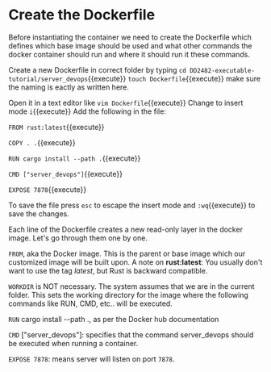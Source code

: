 # Create the Dockerfile

Before instantiating the container we need to create the Dockerfile which defines which base image should be used and what other commands the docker container should run and where it should run it these commands.

Create a new Dockerfile in correct folder by typing
`cd DD2482-executable-tutorial/server_devops`{{execute}}
 `touch Dockerfile`{{execute}} make sure the naming is eactly as written here.

Open it in a text editor like `vim Dockerfile`{{execute}}
Change to insert mode `i`{{execute}}
Add the following in the file:

`FROM rust:latest`{{execute}}

`COPY . .`{{execute}}

`RUN cargo install --path .`{{execute}}

`CMD ["server_devops"]`{{execute}}

`EXPOSE 7878`{{execute}}

To save the file press `esc` to escape the insert mode and `:wq`{{execute}} to save the changes.

Each line of the Dockerfile creates a new read-only layer in the docker image. Let's go through them one by one.

`FROM`, aka the Docker image. This is the parent or base image which our customized image will be built upon.
A note on **rust:latest**: You usually don't want to use the tag *latest*, but Rust is backward compatible.

`WORKDIR` is NOT necessary. The system assumes that we are in the current folder.  This sets the working directory for the image where the following commands like RUN, CMD, etc.. will be executed.

`RUN` cargo install --path ., as per the Docker hub documentation

`CMD` ["server_devops"]: specifies that the command server_devops should be executed when running a container. 

`EXPOSE 7878`: means server will listen on port `7878`.

